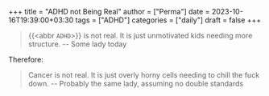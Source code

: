 +++
title = "ADHD not Being Real"
author = ["Perma"]
date = 2023-10-16T19:39:00+03:30
tags = ["ADHD"]
categories = ["daily"]
draft = false
+++

  
> {{<abbr `ADHD`>}} is not real.
> It is just unmotivated kids needing more structure.
> -- Some lady today

Therefore:

> Cancer is not real.
> It is just overly horny cells needing to chill the fuck down.
> -- Probably the same lady, assuming no double standards

